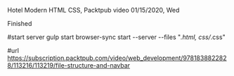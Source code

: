 Hotel Modern HTML CSS, Packtpub video
01/15/2020, Wed

Finished

#start server
gulp start
browser-sync start --server --files "*.html, css/*.css"

#url
https://subscription.packtpub.com/video/web_development/9781838822828/113216/113219/file-structure-and-navbar
